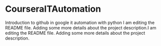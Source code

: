 # CourseraITAutomation
Introduction to github in google it automation with python 
I am editing the README file. Adding some more details about the project description.I am editing the README file. Adding some more details about the project description.
